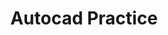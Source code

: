---
layout: page
title: Autocad Practice
permalink: /projects/
description: pretty shapes
img: /assets/img/album/autocad.jpg
alt: Autocad and electronics
---